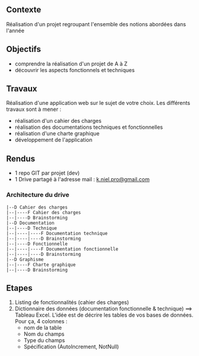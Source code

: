 ## Contexte

Réalisation d'un projet regroupant l'ensemble des notions abordées dans l'année

## Objectifs

- comprendre la réalisation d'un projet de A à Z
- découvrir les aspects fonctionnels et techniques

## Travaux

Réalisation d'une application web sur le sujet de votre choix. Les différents travaux sont à mener : 

- réalisation d'un cahier des charges
- réalisation des documentations techniques et fonctionnelles
- réalisation d'une charte graphique
- développement de l'application

## Rendus

- 1 repo GIT par projet (dev)
- 1 Drive partagé à l'adresse mail : k.niel.pro@gmail.com

### Architecture du drive

```
|--D Cahier des charges
|--|----F Cahier des charges
|--|----D Brainstorming
|--D Documentation
|--|----D Technique
|--|----|----F Documentation technique
|--|----|----D Brainstorming
|--|----D Fonctionnelle
|--|----|----F Documentation fonctionnelle
|--|----|----D Brainstorming
|--D Graphisme
|--|----F Charte graphique
|--|----D Brainstorming
```

## Etapes

1. Listing de fonctionnalités (cahier des charges)
2. Dictionnaire des données (documentation fonctionnelle & technique)
  ==> Tableau Excel. L'idée est de décrire les tables de vos bases de données. Pour ça, 4 colonnes : 
    - nom de la table
    - Nom du champs
    - Type du champs
    - Spécification (AutoIncrement, NotNull)
